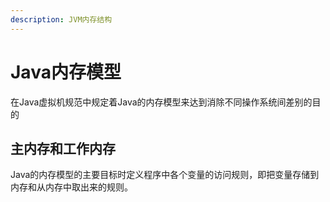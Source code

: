 ```yaml
---
description: JVM内存结构
---
```


#  Java内存模型

在Java虚拟机规范中规定着Java的内存模型来达到消除不同操作系统间差别的目的

## 主内存和工作内存

Java的内存模型的主要目标时定义程序中各个变量的访问规则，即把变量存储到内存和从内存中取出来的规则。


